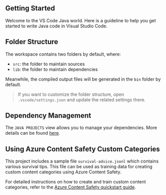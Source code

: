 ## Getting Started

Welcome to the VS Code Java world. Here is a guideline to help you get started to write Java code in Visual Studio Code.

## Folder Structure

The workspace contains two folders by default, where:

- `src`: the folder to maintain sources
- `lib`: the folder to maintain dependencies

Meanwhile, the compiled output files will be generated in the `bin` folder by default.

> If you want to customize the folder structure, open `.vscode/settings.json` and update the related settings there.

## Dependency Management

The `JAVA PROJECTS` view allows you to manage your dependencies. More details can be found [here](https://github.com/microsoft/vscode-java-dependency#manage-dependencies).

## Using Azure Content Safety Custom Categories

This project includes a sample file `survival-advice.jsonl` which contains various survival tips. This file can be used as training data for creating custom content categories using Azure Content Safety.

For detailed instructions on how to create and train custom content categories, refer to the [Azure Content Safety quickstart guide](https://learn.microsoft.com/en-us/azure/ai-services/content-safety/quickstart-custom-categories).
